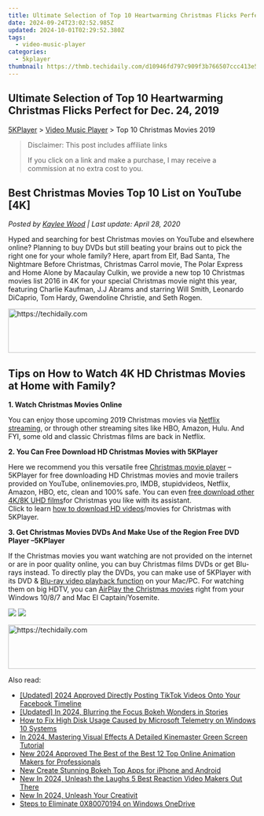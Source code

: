 ```yaml
---
title: Ultimate Selection of Top 10 Heartwarming Christmas Flicks Perfect for Dec. 24, 2019
date: 2024-09-24T23:02:52.985Z
updated: 2024-10-01T02:29:52.380Z
tags:
  - video-music-player
categories:
  - 5kplayer
thumbnail: https://thmb.techidaily.com/d10946fd797c909f3b766507ccc413e54b73231c6b47eda0442887da93806c3f.jpg
---
```


## Ultimate Selection of Top 10 Heartwarming Christmas Flicks Perfect for Dec. 24, 2019

[5KPlayer](https://tools.techidaily.com/5kplayer/products/) \> [Video Music Player](https://tools.techidaily.com/5kplayer/video-music-player/) \> Top 10 Christmas Movies 2019

>  Disclaimer: This post includes affiliate links
>
>  If you click on a link and make a purchase, I may receive a commission at no extra cost to you.
>

## Best Christmas Movies Top 10 List on YouTube \[4K\]

 _Posted by [Kaylee Wood](https://www.quora.com/profile/Amanda-Hu-21) | Last update: April 28, 2020_

Hyped and searching for best Christmas movies on YouTube and elsewhere online? Planning to buy DVDs but still beating your brains out to pick the right one for your whole family? Here, apart from Elf, Bad Santa, The Nightmare Before Christmas, Christmas Carrol movie, The Polar Express and Home Alone by Macaulay Culkin, we provide a new top 10 Christmas movies list 2016 in 4K for your special Christmas movie night this year, featuring Charlie Kaufman, J.J Abrams and starring Will Smith, Leonardo DiCaprio, Tom Hardy, Gwendoline Christie, and Seth Rogen.

<!-- affiliate ads begin -->
<a href="https://aligracehair.sjv.io/c/5597632/2135405/19272" target="_top" id="2135405">
  <img src="//a.impactradius-go.com/display-ad/19272-2135405" border="0" alt="https://techidaily.com" width="728" height="90"/>
</a>
<img height="0" width="0" src="https://aligracehair.sjv.io/i/5597632/2135405/19272" style="position:absolute;visibility:hidden;" border="0" />
<!-- affiliate ads end -->

## Tips on How to Watch 4K HD Christmas Movies at Home with Family?

**1\. Watch Christmas Movies Online**

You can enjoy those upcoming 2019 Christmas movies via [Netflix streaming](https://tools.techidaily.com/5kplayer/airplay/), or through other streaming sites like HBO, Amazon, Hulu. And FYI, some old and classic Christmas films are back in Netflix.

**2\. You Can Free Download HD Christmas Movies with 5KPlayer**

Here we recommend you this versatile free [Christmas movie player](https://tools.techidaily.com/5kplayer/video-music-player/) – 5KPlayer for free downloading HD Christmas movies and movie trailers provided on YouTube, onlinemovies.pro, IMDB, stupidvideos, Netflix, Amazon, HBO, etc, clean and 100% safe. You can even [free download other 4K/8K UHD films](https://tools.techidaily.com/5kplayer/video-music-player/)for Christmas you like with its assistant.  
Click to learn [how to download HD videos](https://tools.techidaily.com/5kplayer/youtube-download/)/movies for Christmas with 5KPlayer.

**3\. Get Christmas Movies DVDs And Make Use of the Region Free DVD Player –5KPlayer** 

If the Christmas movies you want watching are not provided on the internet or are in poor quality online, you can buy Christmas films DVDs or get Blu-rays instead. To directly play the DVDs, you can make use of 5KPlayer with its DVD & [Blu-ray video playback function](https://tools.techidaily.com/5kplayer/video-music-player/) on your Mac/PC. For watching them on big HDTV, you can [AirPlay the Christmas movies](https://tools.techidaily.com/5kplayer/airplay/) right from your Windows 10/8/7 and Mac EI Captain/Yosemite. 

[![](https://www.5kplayer.com/video-music-player/../button/freedownbackwin.png)](https://tools.techidaily.com/5kplayer/products/) [![](https://www.5kplayer.com/video-music-player/../button/freedownbackmac.png)](https://tools.techidaily.com/5kplayer/products/)

<!-- affiliate ads begin -->
<a href="https://unicoeye.pxf.io/c/5597632/2134242/18498" target="_top" id="2134242">
  <img src="//a.impactradius-go.com/display-ad/18498-2134242" border="0" alt="https://techidaily.com" width="728" height="90"/>
</a>
<img height="0" width="0" src="https://unicoeye.pxf.io/i/5597632/2134242/18498" style="position:absolute;visibility:hidden;" border="0" />
<!-- affiliate ads end -->

<ins class="adsbygoogle"
     style="display:block"
     data-ad-format="autorelaxed"
     data-ad-client="ca-pub-7571918770474297"
     data-ad-slot="1223367746"></ins>

<ins class="adsbygoogle"
     style="display:block"
     data-ad-client="ca-pub-7571918770474297"
     data-ad-slot="8358498916"
     data-ad-format="auto"
     data-full-width-responsive="true"></ins>

<span class="atpl-alsoreadstyle">Also read:</span>
<div><ul>
<li><a href="https://facebook-video-content.techidaily.com/updated-2024-approved-directly-posting-tiktok-videos-onto-your-facebook-timeline/"><u>[Updated] 2024 Approved Directly Posting TikTok Videos Onto Your Facebook Timeline</u></a></li>
<li><a href="https://instagram-video-files.techidaily.com/updated-in-2024-blurring-the-focus-bokeh-wonders-in-stories/"><u>[Updated] In 2024, Blurring the Focus Bokeh Wonders in Stories</u></a></li>
<li><a href="https://common-error.techidaily.com/how-to-fix-high-disk-usage-caused-by-microsoft-telemetry-on-windows-10-systems/"><u>How to Fix High Disk Usage Caused by Microsoft Telemetry on Windows 10 Systems</u></a></li>
<li><a href="https://extra-approaches.techidaily.com/in-2024-mastering-visual-effects-a-detailed-kinemaster-green-screen-tutorial/"><u>In 2024, Mastering Visual Effects A Detailed Kinemaster Green Screen Tutorial</u></a></li>
<li><a href="https://video-creation-software.techidaily.com/new-2024-approved-the-best-of-the-best-12-top-online-animation-makers-for-professionals/"><u>New 2024 Approved The Best of the Best 12 Top Online Animation Makers for Professionals</u></a></li>
<li><a href="https://video-creation-software.techidaily.com/new-create-stunning-bokeh-top-apps-for-iphone-and-android/"><u>New Create Stunning Bokeh Top Apps for iPhone and Android</u></a></li>
<li><a href="https://video-creation-software.techidaily.com/new-in-2024-unleash-the-laughs-5-best-reaction-video-makers-out-there/"><u>New In 2024, Unleash the Laughs 5 Best Reaction Video Makers Out There</u></a></li>
<li><a href="https://video-creation-software.techidaily.com/new-in-2024-unleash-your-creativit/"><u>New In 2024, Unleash Your Creativit</u></a></li>
<li><a href="https://win11.techidaily.com/steps-to-eliminate-0x80070194-on-windows-onedrive/"><u>Steps to Eliminate 0X80070194 on Windows OneDrive</u></a></li>
</ul></div>

